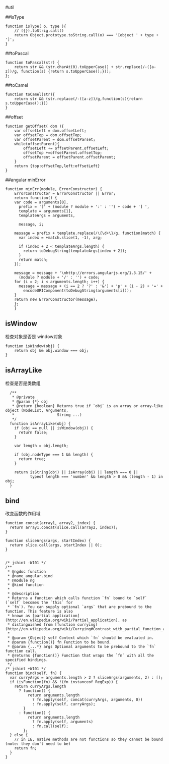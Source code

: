 #util

##isType

    function isType( o, type ){
        // ({}).toStrig.call()
        return Object.prototype.toString.call(o) === '[object ' + type + ']';
    }

##toPascal

    function toPascal(str) {
        return str && (str.charAt(0).toUpperCase() + str.replace(/-([a-z])/g, function(s) {return s.toUpperCase();}));
    };

##toCamel

    function toCamel(str){
        return str && (str.replace(/-([a-z])/g,function(s){return s.toUpperCase();}))
    }


##offset

    function getOffset( dom ){
        var offsetLeft = dom.offsetLeft;
        var offsetTop = dom.offsetTop;
        var offsetParent = dom.offsetParset;
        while(offsetParent){
            offsetLeft += offsetParent.offsetLeft;
            offsetTop +=offsetParent.offsetTop;
            offsetParent = offsetParent.offsetParent;
        }
        return {top:offsetTop,left:offsetLeft}
    }

##angular minError

    function minErr(module, ErrorConstructor) {
        ErrorConstructor = ErrorConstructor || Error;
        return function() {
        var code = arguments[0],
          prefix = '[' + (module ? module + ':' : '') + code + '] ',
          template = arguments[1],
          templateArgs = arguments,

          message, i;

        message = prefix + template.replace(/\{\d+\}/g, function(match) {
          var index = +match.slice(1, -1), arg;

          if (index + 2 < templateArgs.length) {
            return toDebugString(templateArgs[index + 2]);
          }
          return match;
        });

        message = message + '\nhttp://errors.angularjs.org/1.3.15/' +
          (module ? module + '/' : '') + code;
        for (i = 2; i < arguments.length; i++) {
          message = message + (i == 2 ? '?' : '&') + 'p' + (i - 2) + '=' +
            encodeURIComponent(toDebugString(arguments[i]));
        }
        return new ErrorConstructor(message);
        };
        }
## isWindow
检查对象是否是 window对象

    function isWindow(obj) {
        return obj && obj.window === obj;
    }

## isArrayLike
检查是否是类数组

      /**
       * @private
       * @param {*} obj
       * @return {boolean} Returns true if `obj` is an array or array-like object (NodeList, Arguments,
       *                   String ...)
       */
      function isArrayLike(obj) {
        if (obj == null || isWindow(obj)) {
          return false;
        }

        var length = obj.length;

        if (obj.nodeType === 1 && length) {
          return true;
        }

        return isString(obj) || isArray(obj) || length === 0 ||
               typeof length === 'number' && length > 0 && (length - 1) in obj;
      }


## bind
改变函数的作用域


    function concat(array1, array2, index) {
      return array1.concat(slice.call(array2, index));
    }

    function sliceArgs(args, startIndex) {
      return slice.call(args, startIndex || 0);
    }


    /* jshint -W101 */
    /**
     * @ngdoc function
     * @name angular.bind
     * @module ng
     * @kind function
     *
     * @description
     * Returns a function which calls function `fn` bound to `self` (`self` becomes the `this` for
     * `fn`). You can supply optional `args` that are prebound to the function. This feature is also
     * known as [partial application](http://en.wikipedia.org/wiki/Partial_application), as
     * distinguished from [function currying](http://en.wikipedia.org/wiki/Currying#Contrast_with_partial_function_application).
     *
     * @param {Object} self Context which `fn` should be evaluated in.
     * @param {function()} fn Function to be bound.
     * @param {...*} args Optional arguments to be prebound to the `fn` function call.
     * @returns {function()} Function that wraps the `fn` with all the specified bindings.
     */
    /* jshint +W101 */
    function bind(self, fn) {
      var curryArgs = arguments.length > 2 ? sliceArgs(arguments, 2) : [];
      if (isFunction(fn) && !(fn instanceof RegExp)) {
        return curryArgs.length
          ? function() {
              return arguments.length
                ? fn.apply(self, concat(curryArgs, arguments, 0))
                : fn.apply(self, curryArgs);
            }
          : function() {
              return arguments.length
                ? fn.apply(self, arguments)
                : fn.call(self);
            };
      } else {
        // in IE, native methods are not functions so they cannot be bound (note: they don't need to be)
        return fn;
      }
    }


